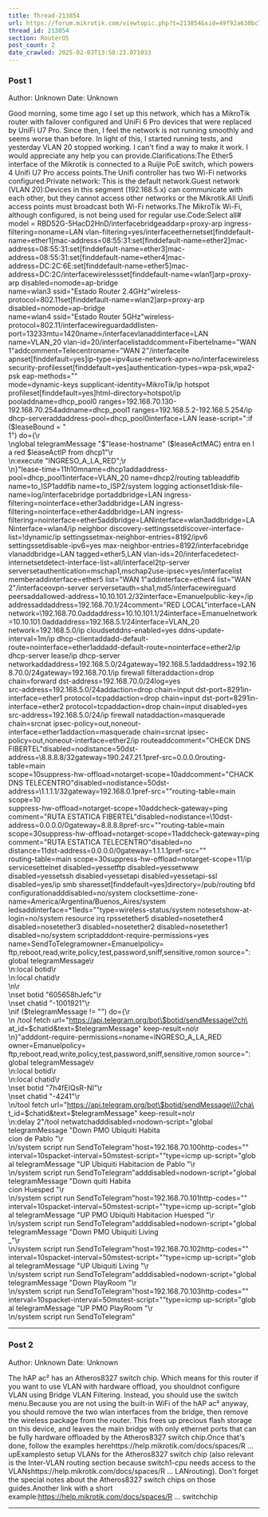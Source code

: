 ```yaml
---
title: Thread-213854
url: https://forum.mikrotik.com/viewtopic.php?t=213854&sid=49f92a630bc7970d8ca50523be880e8f
thread_id: 213854
section: RouterOS
post_count: 2
date_crawled: 2025-02-03T13:50:23.071033
---
```


### Post 1
Author: Unknown
Date: Unknown

Good morning, some time ago I set up this network, which has a MikroTik router with failover configured and UniFi 6 Pro devices that were replaced by UniFi U7 Pro. Since then, I feel the network is not running smoothly and seems worse than before. In light of this, I started running tests, and yesterday VLAN 20 stopped working. I can't find a way to make it work. I would appreciate any help you can provide.Clarifications:The Ether5 interface of the Mikrotik is connected to a Ruijie PoE switch, which powers 4 Unifi U7 Pro access points.The Unifi controller has two Wi-Fi networks configured:Private network: This is the default network.Guest network (VLAN 20):Devices in this segment (192.168.5.x) can communicate with each other, but they cannot access other networks or the Mikrotik.All Unifi access points must broadcast both Wi-Fi networks.The MikroTik Wi-Fi, although configured, is not being used for regular use.Code:Select all# model = RBD52G-5HacD2HnD/interfacebridgeaddarp=proxy-arp ingress-filtering=noname=LAN vlan-filtering=yes/interfaceethernetset[finddefault-name=ether1]mac-address=08:55:31:set[finddefault-name=ether2]mac-address=08:55:31:set[finddefault-name=ether3]mac-address=08:55:31:set[finddefault-name=ether4]mac-address=DC:2C:6E:set[finddefault-name=ether5]mac-address=DC:2C/interfacewirelessset[finddefault-name=wlan1]arp=proxy-arp disabled=nomode=ap-bridge \
    name=wlan3 ssid="Estado Router 2.4GHz"wireless-protocol=802.11set[finddefault-name=wlan2]arp=proxy-arp disabled=nomode=ap-bridge \
    name=wlan4 ssid="Estado Router 5GHz"wireless-protocol=802.11/interfacewireguardaddlisten-port=13233mtu=1420name=/interfacevlanaddinterface=LAN name=VLAN_20 vlan-id=20/interfacelistaddcomment=Fibertelname="WAN 1"addcomment=Telecentroname="WAN 2"/interfacelte apnset[finddefault=yes]ip-type=ipv4use-network-apn=no/interfacewireless security-profilesset[finddefault=yes]authentication-types=wpa-psk,wpa2-psk eap-methods=""\
    mode=dynamic-keys supplicant-identity=MikroTik/ip hotspot profileset[finddefault=yes]html-directory=hotspot/ip pooladdname=dhcp_pool0 ranges=192.168.70.130-192.168.70.254addname=dhcp_pool1 ranges=192.168.5.2-192.168.5.254/ip dhcp-serveraddaddress-pool=dhcp_pool0interface=LAN lease-script=":if (\$leaseBound = \"\
    1\") do={\r\
    \nglobal telegramMessage \"\$\"lease-hostname\" (\$leaseActMAC) entra en l\
    a red \$leaseActIP from dhcp1\"\r\
    \n:execute \"INGRESO_A_LA_RED\";\r\
    \n}"lease-time=11h10mname=dhcp1addaddress-pool=dhcp_pool1interface=VLAN_20 name=dhcp2/routing tableaddfib name=to_ISP1addfib name=to_ISP2/system logging actionset1disk-file-name=log/interfacebridge portaddbridge=LAN ingress-filtering=nointerface=ether3addbridge=LAN ingress-filtering=nointerface=ether4addbridge=LAN ingress-filtering=nointerface=ether5addbridge=LANinterface=wlan3addbridge=LANinterface=wlan4/ip neighbor discovery-settingssetdiscover-interface-list=!dynamic/ip settingssetmax-neighbor-entries=8192/ipv6 settingssetdisable-ipv6=yes max-neighbor-entries=8192/interfacebridge vlanaddbridge=LAN tagged=ether5,LAN vlan-ids=20/interfacedetect-internetsetdetect-interface-list=all/interfacel2tp-server serversetauthentication=mschap1,mschap2use-ipsec=yes/interfacelist memberaddinterface=ether5 list="WAN 1"addinterface=ether4 list="WAN 2"/interfaceovpn-server serversetauth=sha1,md5/interfacewireguard peersaddallowed-address=10.10.101.2/32interface=Emanuelpublic-key=\/ip addressaddaddress=192.168.70.1/24comment="RED LOCAL"interface=LAN network=\192.168.70.0addaddress=10.10.101.1/24interface=Emanuelnetwork=10.10.101.0addaddress=192.168.5.1/24interface=VLAN_20 network=192.168.5.0/ip cloudsetddns-enabled=yes ddns-update-interval=1m/ip dhcp-clientaddadd-default-route=nointerface=ether1addadd-default-route=nointerface=ether2/ip dhcp-server lease/ip dhcp-server networkaddaddress=192.168.5.0/24gateway=192.168.5.1addaddress=192.168.70.0/24gateway=192.168.70.1/ip firewall filteraddaction=drop chain=forward dst-address=192.168.70.0/24log=yes \
    src-address=192.168.5.0/24addaction=drop chain=input dst-port=8291in-interface=ether1 protocol=tcpaddaction=drop chain=input dst-port=8291in-interface=ether2 protocol=tcpaddaction=drop chain=input disabled=yes src-address=192.168.5.0/24/ip firewall nataddaction=masquerade chain=srcnat ipsec-policy=out,noneout-interface=ether1addaction=masquerade chain=srcnat ipsec-policy=out,noneout-interface=ether2/ip routeaddcomment="CHECK DNS FIBERTEL"disabled=nodistance=50dst-address=\8.8.8.8/32gateway=190.247.21.1pref-src=0.0.0.0routing-table=main \
    scope=10suppress-hw-offload=notarget-scope=10addcomment="CHACK DNS TELECENTRO"disabled=nodistance=50dst-address=\1.1.1.1/32gateway=192.168.0.1pref-src=""routing-table=main scope=10\
    suppress-hw-offload=notarget-scope=10addcheck-gateway=ping comment="RUTA ESTATICA FIBERTEL"disabled=nodistance=\10dst-address=0.0.0.0/0gateway=8.8.8.8pref-src=""routing-table=main \
    scope=30suppress-hw-offload=notarget-scope=11addcheck-gateway=ping comment="RUTA ESTATICA TELECENTRO"disabled=no\
    distance=11dst-address=0.0.0.0/0gateway=1.1.1.1pref-src=""\
    routing-table=main scope=30suppress-hw-offload=notarget-scope=11/ip servicesettelnet disabled=yessetftp disabled=yessetwww disabled=yessetssh disabled=yessetapi disabled=yessetapi-ssl disabled=yes/ip smb sharesset[finddefault=yes]directory=/pub/routing bfd configurationadddisabled=no/system clocksettime-zone-name=America/Argentina/Buenos_Aires/system ledsaddinterface=*1leds=""type=wireless-status/system notesetshow-at-login=no/system resource irq rpssetether5 disabled=nosetether4 disabled=nosetether3 disabled=nosetether2 disabled=nosetether1 disabled=no/system scriptadddont-require-permissions=yes name=SendToTelegramowner=Emanuelpolicy=\
    ftp,reboot,read,write,policy,test,password,sniff,sensitive,romon source=":\
    global telegramMessage\r\
    \n:local botid\r\
    \n:local chatid\r\
    \n\r\
    \nset botid \"605658hJefc\"\r\
    \nset chatid \"-1001921\"\r\
    \nif (\$telegramMessage != \"\") do={\r\
    \n   /tool fetch url=\"https://api.telegram.org/bot\$botid/sendMessage\?ch\
    at_id=\$chatid&text=\$telegramMessage\" keep-result=no\r\
    \n}"adddont-require-permissions=noname=INGRESO_A_LA_RED owner=Emanuelpolicy=\
    ftp,reboot,read,write,policy,test,password,sniff,sensitive,romon source=":\
    global telegramMessage\r\
    \n:local botid\r\
    \n:local chatid\r\
    \nset botid \"7h4fEIQsR-NI\"\r\
    \nset chatid \"-4241\"\r\
    \n/tool fetch url=\"https://api.telegram.org/bot\$botid/sendMessage\\\?cha\
    t_id=\$chatid&text=\$telegramMessage\" keep-result=no\r\
    \n:delay 2"/tool netwatchadddisabled=nodown-script="global telegramMessage \"Down PMO Ubiquiti Habita\
    cion de Pablo \"\r\
    \n/system script run SendToTelegram"host=192.168.70.100http-codes=""\
    interval=10spacket-interval=50mstest-script=""type=icmp up-script="glob\
    al telegramMessage \"UP Ubiquiti Habitacion de Pablo \"\r\
    \n/system script run SendToTelegram"adddisabled=nodown-script="global telegramMessage \"Down quiti Habita\
    cion Huesped \"\r\
    \n/system script run SendToTelegram"host=192.168.70.101http-codes=""\
    interval=10spacket-interval=50mstest-script=""type=icmp up-script="glob\
    al telegramMessage \"UP PMO Ubiquiti Habitacion Huesped \"\r\
    \n/system script run SendToTelegram"adddisabled=nodown-script="global telegramMessage \"Down PMO Ubiquiti Living\
    \_\"\r\
    \n/system script run SendToTelegram"host=192.168.70.102http-codes=""\
    interval=10spacket-interval=50mstest-script=""type=icmp up-script="glob\
    al telegramMessage \"UP Ubiquiti Living \"\r\
    \n/system script run SendToTelegram"adddisabled=nodown-script="global telegramMessage \"Down  PlayRoom \"\r\
    \n/system script run SendToTelegram"host=192.168.70.103http-codes=""\
    interval=10spacket-interval=50mstest-script=""type=icmp up-script="glob\
    al telegramMessage \"UP PMO PlayRoom \"\r\
    \n/system script run SendToTelegram"

---
### Post 2
Author: Unknown
Date: Unknown

The hAP ac² has an Atheros8327 switch chip. Which means for this router if you want to use VLAN with hardware offload, you shouldnot configure VLAN using Bridge VLAN Filtering. Instead, you should use the switch menu.Because you are not using the built-in WiFi of the hAP ac² anyway, you should remove the two wlan interfaces from the bridge, then remove the wireless package from the router. This frees up precious flash storage on this device, and leaves the main bridge with only ethernet ports that can be fully hardware offloaded by the Atheros8327 switch chip.Once that's done, follow the examples herehttps://help.mikrotik.com/docs/spaces/R ... upExamplesto setup VLANs for the Atheros8327 switch chip (also relevant is the Inter-VLAN routing section because switch1-cpu needs access to the VLANshttps://help.mikrotik.com/docs/spaces/R ... LANrouting). Don't forget the special notes about the Atheros8327 switch chips on those guides.Another link with a short example:https://help.mikrotik.com/docs/spaces/R ... switchchip

---
